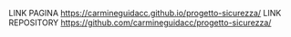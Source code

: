 LINK PAGINA
https://carmineguidacc.github.io/progetto-sicurezza/
LINK REPOSITORY
https://github.com/carmineguidacc/progetto-sicurezza/
